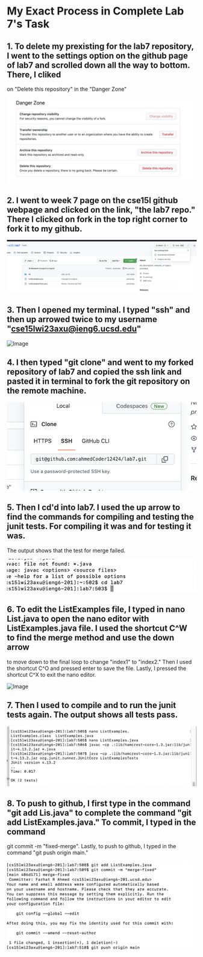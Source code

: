
# My Exact Process in Complete Lab 7's Task

## 1. To delete my prexisting for the lab7 repository, I went to the settings option on the github page of lab7 and scrolled down all the way to bottom. There, I cliked
on "Delete this repository" in the "Danger Zone"


![Image](L4-step1.png)

## 2. I went to week 7 page on the cse15l github webpage and clicked on the link, "the lab7 repo." There I clicked on fork in the top right corner to fork it to my github.

![Image](L4-step2.png)

## 3. Then I opened my terminal. I typed "ssh" and then up arrowed twice <up><up> to my username "cse15lwi23axu@ieng6.ucsd.edu"

![Image](L4-step3a.png)
  
## 4. I then typed "git clone" and went to my forked repository of lab7 and copied the ssh link and pasted it in terminal to fork the git repository on the remote machine.
  
 ![Image](L4-step4.png)

## 5. Then I cd'd into lab7. I used the up arrow to find the commands for compiling and testing the junit tests. For compiling it was <up><up><up><up><up> and for testing it was<up><up><up><up>.
The output shows that the test for merge failed.
  
   ![Image](L4-step5.png)


## 6. To edit the ListExamples file, I typed in nano List<tab>.java to open the nano editor with ListExamples.java file. I used the shortcut C^W to find the merge method and use the down arrow
to move down to the final loop to change "index1" to "index2." Then I used the shortcut C^O and pressed enter to save the file. Lastly, I pressed the shortcut
C^X to exit the nano editor.
  
    
   ![Image](L4-step6.png)

## 7. Then I used <up><up><up> to compile and <up><up><up> to run the junit tests again. The output shows all tests pass.
  
    
   ![Image](L4-step7.png)

## 8. To push to github, I first type in the command "git add Lis<tab>.java" to complete the command "git add ListExamples.java." To commit, I typed in the command
git commit -m "fixed-merge". Lastly, to push to github, I typed in the command "git push origin main."
  
    
   ![Image](L4-step8.png)
